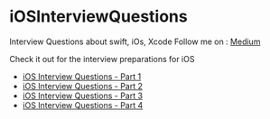 # iOSInterviewQuestions
Interview Questions about swift, iOs, Xcode
Follow me on : [Medium](https://medium.com/@baljitKaurGoraya)

Check it out for the interview preparations for iOS
- [iOS Interview Questions - Part 1](https://medium.com/swift-interview-preparations/ios-interview-questions-part-1-29f1a48b9cbf)
- [iOS Interview Questions - Part 2](https://medium.com/swift-interview-preparations/ios-interview-questions-part-2-4e6903921d61)
- [iOS Interview Questions - Part 3](https://medium.com/swift-interview-preparations/ios-interview-questions-part-3-2804c5de9e52)
- [iOS Interview Questions - Part 4](https://medium.com/@baljitKaurGoraya/ios-interview-questions-part-4-daa9aa8f976d)
